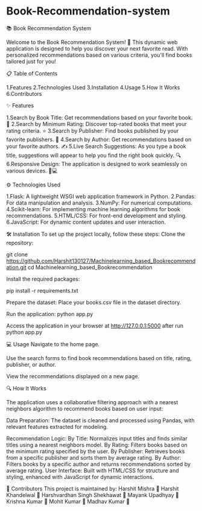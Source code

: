 # Book-Recommendation-system

📚 Book Recommendation System

Welcome to the Book Recommendation System! 🌟 This dynamic web application is designed to help you discover your next favorite read. With personalized recommendations based on various criteria, you'll find books tailored just for you!

📋 Table of Contents

1.Features
2.Technologies Used
3.Installation
4.Usage
5.How It Works
6.Contributors

✨ Features

1.Search by Book Title: Get recommendations based on your favorite book. 📖
2.Search by Minimum Rating: Discover top-rated books that meet your rating criteria. ⭐
3.Search by Publisher: Find books published by your favorite publishers. 🏢
4.Search by Author: Get recommendations based on your favorite authors. ✍️
5.Live Search Suggestions: As you type a book title, suggestions will appear to help you find the right book quickly. 🔍
6.Responsive Design: The application is designed to work seamlessly on various devices. 📱💻

⚙️ Technologies Used

1.Flask: A lightweight WSGI web application framework in Python.
2.Pandas: For data manipulation and analysis.
3.NumPy: For numerical computations.
4.Scikit-learn: For implementing machine learning algorithms for book recommendations.
5.HTML/CSS: For front-end development and styling.
6.JavaScript: For dynamic content updates and user interaction.

🛠️ Installation
To set up the project locally, follow these steps:
Clone the repository:

git clone https://github.com/Harshit130127/Machinelearning_based_Bookrecommendation.git
cd Machinelearning_based_Bookrecommendation

Install the required packages:

pip install -r requirements.txt

Prepare the dataset:
Place your books.csv file in the dataset directory.

Run the application:
python app.py

Access the application in your browser at http://127.0.0.1:5000 after run python app.py

💻 Usage
Navigate to the home page.

Use the search forms to find book recommendations based on title, rating, publisher, or author.

View the recommendations displayed on a new page.

🔍 How It Works

The application uses a collaborative filtering approach with a nearest neighbors algorithm to recommend books based on user input:

Data Preparation: The dataset is cleaned and processed using Pandas, with relevant features extracted for modeling.

Recommendation Logic:
By Title: Normalizes input titles and finds similar titles using a nearest neighbors model.
By Rating: Filters books based on the minimum rating specified by the user.
By Publisher: Retrieves books from a specific publisher and sorts them by average rating.
By Author: Filters books by a specific author and returns recommendations sorted by average rating.
User Interface: Built with HTML/CSS for structure and styling, enhanced with JavaScript for dynamic interactions.

🤝 Contributors
This project is maintained by:
Harshit Mishra 👤
Harshit Khandelwal 👤
Harshvardhan Singh Shekhawat 👤
Mayank Upadhyay 👤
Krishna Kumar 👤
Mohit Kumar 👤
Madhav Kumar 👤
